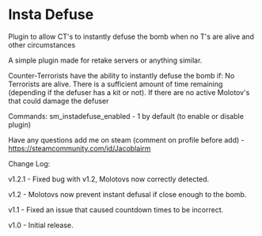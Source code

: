 # Insta Defuse
Plugin to allow CT's to instantly defuse the bomb when no T's are alive and other circumstances

A simple plugin made for retake servers or anything similar. 


Counter-Terrorists have the ability to instantly defuse the bomb if:
No Terrorists are alive.
There is a sufficient amount of time remaining (depending if the defuser has a kit or not).
If there are no active Molotov's that could damage the defuser

Commands:
sm_instadefuse_enabled - 1 by default (to enable or disable plugin)

Have any questions add me on steam (comment on profile before add) - https://steamcommunity.com/id/Jacoblairm

Change Log:

v1.2.1 - Fixed bug with v1.2, Molotovs now correctly detected. 

v1.2 - Molotovs now prevent instant defusal if close enough to the bomb. 

v1.1 - Fixed an issue that caused countdown times to be incorrect. 

v1.0 - Initial release.  

